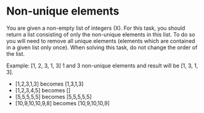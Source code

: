 # Non-unique elements

You are given a non-empty list of integers (X). For this task, you should return a list consisting of only the non-unique elements in this list. To do so you will need to remove all unique elements (elements which are contained in a given list only once). When solving this task, do not change the order of the list.

Example: [1, 2, 3, 1, 3] 1 and 3 non-unique elements and result will be [1, 3, 1, 3].

- [1,2,3,1,3] becomes [1,3,1,3]
- [1,2,3,4,5] becomes []
- [5,5,5,5,5] becomes [5,5,5,5,5]
- [10,9,10,10,9,8] becomes [10,9,10,10,9]